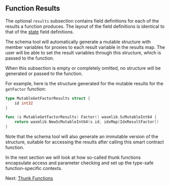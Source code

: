 ## Function Results

The optional `results` subsection contains field definitions for each of the results a
function produces. The layout of the field definitions is identical to that of
the [state](state.md) field definitions.

The schema tool will automatically generate a mutable structure with member variables for
proxies to each result variable in the results map. The user will be able to set the
result variables through this structure, which is passed to the function.

When this subsection is empty or completely omitted, no structure will be generated or
passed to the function.

For example, here is the structure generated for the mutable results for the `getFactor`
function:

```go
type MutableGetFactorResults struct {
    id int32
}

func (s MutableGetFactorResults) Factor() wasmlib.ScMutableInt64 {
    return wasmlib.NewScMutableInt64(s.id, idxMap[IdxResultFactor])
}
```

Note that the schema tool will also generate an immutable version of the structure,
suitable for accessing the results after calling this smart contract function.

In the next section we will look at how so-called thunk functions encapsulate access and
parameter checking and set up the type-safe function-specific contexts.

Next: [Thunk Functions](thunks.md)
